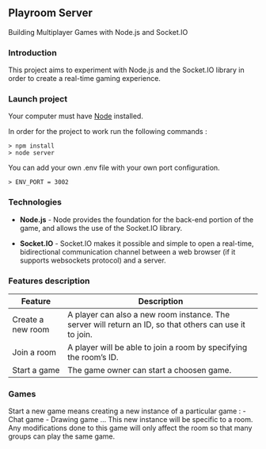 ## Playroom Server
Building Multiplayer Games with Node.js and Socket.IO

### Introduction
This project aims to experiment with Node.js and the Socket.IO library in order to create a real-time gaming experience.

### Launch project
Your computer must have [Node](https://nodejs.org/en/) installed.

In order for the project to work run the following commands :
    
    > npm install
    > node server
  
You can add your own .env file with your own port configuration.
    
    > ENV_PORT = 3002
    
### Technologies

- **Node.js** - Node provides the foundation for the back-end portion of the game, and allows the use of the Socket.IO library.

- **Socket.IO** - Socket.IO makes it possible and simple to open a real-time, bidirectional communication channel between a web browser (if it supports websockets protocol) and a server.

### Features description

| Feature           | Description                                                                                             |
|-------------------|---------------------------------------------------------------------------------------------------------|
| Create a new room | A player can also a new room instance. The server will return an ID, so that others can use it to join. |
| Join a room       | A player will be able to join a room by specifying the room’s ID.                                       |
| Start a game      | The game owner can start a choosen game.                                                                |

### Games 

Start a new game means creating a new instance of a particular game :
    - Chat game
    - Drawing game
    ...
This new instance will be specific to a room.
Any modifications done to this game will only affect the room so that many groups can play the same game.